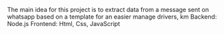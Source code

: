 The main idea for this project is to extract data from a message sent on whatsapp based on a template for an easier manage drivers, km
Backend: Node.js
Frontend: Html, Css, JavaScript
